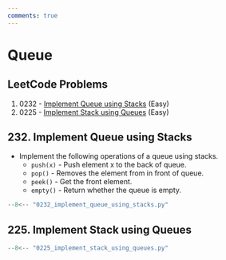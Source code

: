 ```yaml
---
comments: true
---
```


# Queue

## LeetCode Problems

1. 0232 - [Implement Queue using Stacks](https://leetcode.com/problems/implement-queue-using-stacks/) (Easy)
2. 0225 - [Implement Stack using Queues](https://leetcode.com/problems/implement-stack-using-queues/) (Easy)

## 232. Implement Queue using Stacks

-   Implement the following operations of a queue using stacks.
    -   `push(x)` - Push element x to the back of queue.
    -   `pop()` - Removes the element from in front of queue.
    -   `peek()` - Get the front element.
    -   `empty()` - Return whether the queue is empty.

```python
--8<-- "0232_implement_queue_using_stacks.py"
```

## 225. Implement Stack using Queues

```python
--8<-- "0225_implement_stack_using_queues.py"
```
